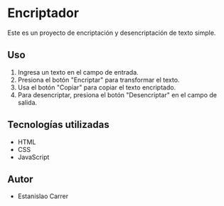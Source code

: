 # Encriptador

Este es un proyecto de encriptación y desencriptación de texto simple.

## Uso

1. Ingresa un texto en el campo de entrada.
2. Presiona el botón "Encriptar" para transformar el texto.
3. Usa el botón "Copiar" para copiar el texto encriptado.
4. Para desencriptar, presiona el botón "Desencriptar" en el campo de salida.

## Tecnologías utilizadas

- HTML
- CSS
- JavaScript

## Autor

- Estanislao Carrer
